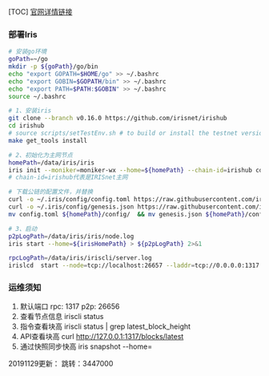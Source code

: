 [TOC]
 [官网详情链接](https://www.irisnet.org/docs/get-started/mainnet.html#upgrade-to-validator-node)
### 部署Iris
```bash
# 安装go环境
goPath=~/go
mkdir -p ${goPath}/go/bin
echo "export GOPATH=$HOME/go" >> ~/.bashrc
echo "export GOBIN=$GOPATH/bin" >> ~/.bashrc
echo "export PATH=$PATH:$GOBIN" >> ~/.bashrc
source ~/.bashrc

# 1、安装iris
git clone --branch v0.16.0 https://github.com/irisnet/irishub
cd irishub
# source scripts/setTestEnv.sh # to build or install the testnet version
make get_tools install

# 2、初始化为主网节点
homePath=/data/iris/iris
iris init --moniker=moniker-wx --home=${homePath} --chain-id=irishub cd /config/ rm genesis.json rm config.toml
# chain-id=irishub代表是IRISnet主网

# 下载公链的配置文件，并替换
curl -o ~/.iris/config/config.toml https://raw.githubusercontent.com/irisnet/mainnet/master/config/config.toml
curl -o ~/.iris/config/genesis.json https://raw.githubusercontent.com/irisnet/mainnet/master/config/genesis.json
mv config.toml ${homePath}/config/  && mv genesis.json ${homePath}/config/

# 3、启动
p2pLogPath=/data/iris/iris/node.log
iris start --home=${irisHomePath} > ${p2pLogPath} 2>&1

rpcLogPath=/data/iris/iriscli/server.log
irislcd  start --node=tcp://localhost:26657 --laddr=tcp://0.0.0.0:1317 --chain-id=irishub --home=${homePath} --trust-node >  ${rpcLogPath} 2>&1

```
### 运维须知
1. 默认端口
    rpc: 1317
    p2p: 26656
2. 查看节点信息
    iriscli status
3. 指令查看块高
    iriscli status | grep latest_block_height 
1. API查看块高 
    curl http://127.0.0.1:1317/blocks/latest
2. 通过快照同步快高
    iris snapshot --home=<path-to-your-home>


20191129更新：
跳转：3447000


